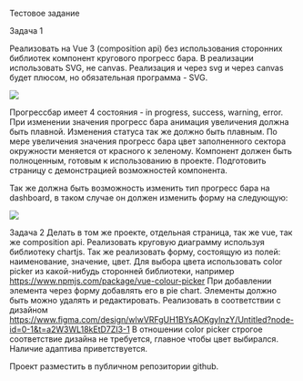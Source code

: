 Тестовое задание

Задача 1

Реализовать на Vue 3 (composition api) без использования сторонних библиотек компонент кругового прогресс бара. В реализации использовать SVG, не canvas. Реализация и через svg и через canvas будет плюсом, но обязательная программа - SVG.

![](https://paper-attachments.dropboxusercontent.com/s_356B145618ED7D0C787C02E500462811E8310465EF5F720477688A144E025E5C_1730277283597_PixelSnap+2024-10-30+at+11.34.392x.png)


Прогрессбар имеет 4 состояния - in progress, success, warning, error.
При изменении значения прогресс бара анимация увеличения должна быть плавной. Изменения статуса так же должно быть плавным.
По мере увеличения значения прогресс бара цвет заполненного сектора окружности меняется от красного к зеленому.
Компонент должен быть полноценным, готовым к использованию в проекте. Подготовить страницу с демонстрацией возможностей компонента.

Так же должна быть возможность изменить тип прогресс бара на dashboard, в таком случае он должен изменить форму на следующую:

![](https://paper-attachments.dropboxusercontent.com/s_356B145618ED7D0C787C02E500462811E8310465EF5F720477688A144E025E5C_1730278320639_PixelSnap+2024-10-30+at+11.51.182x.png)


Задача 2
Делать в том же проекте, отдельная страница, так же vue, так же composition api.
Реализовать круговую диаграмму используя библиотеку chartjs. Так же реализовать форму, состоящую из полей: наименование, значение, цвет. Для выбора цвета использовать color picker из какой-нибудь сторонней библиотеки, например https://www.npmjs.com/package/vue-colour-picker
При добавлении элемента через форму добавлять его в pie chart. Элементы должно быть можно удалять и редактировать. Реализовать в соответствии с дизайном https://www.figma.com/design/wlwVRFgUH1BYsAOKgylnzY/Untitled?node-id=0-1&t=a2W3WL18kEtD7ZI3-1
В отношении color picker строгое соответствие дизайна не требуется, главное чтобы цвет выбирался.
Наличие адаптива приветствуется.

Проект разместить в публичном репозитории github.
